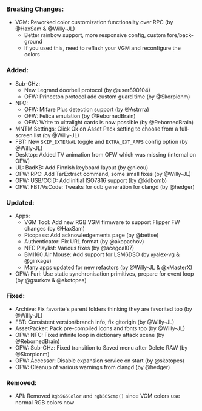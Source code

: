### Breaking Changes:
- VGM: Reworked color customization functionality over RPC (by @HaxSam & @Willy-JL)
  - Better rainbow support, more responsive config, custom fore/back-ground
  - If you used this, need to reflash your VGM and reconfigure the colors

### Added:
- Sub-GHz:
  - New Legrand doorbell protocol (by @user890104)
  - OFW: Princeton protocol add custom guard time (by @Skorpionm)
- NFC:
  - OFW: Mifare Plus detection support (by @Astrrra)
  - OFW: Felica emulation (by @RebornedBrain)
  - OFW: Write to ultralight cards is now possible (by @RebornedBrain)
- MNTM Settings: Click Ok on Asset Pack setting to choose from a full-screen list (by @Willy-JL)
- FBT: New `SKIP_EXTERNAL` toggle and `EXTRA_EXT_APPS` config option (by @Willy-JL)
- Desktop: Added TV animation from OFW which was missing (internal on OFW)
- UL: BadKB: Add Finnish keyboard layout (by @nicou)
- OFW: RPC: Add TarExtract command, some small fixes (by @Willy-JL)
- OFW: USB/CCID: Add initial ISO7816 support (by @kidbomb)
- OFW: FBT/VsCode: Tweaks for cdb generation for clangd (by @hedger)

### Updated:
- Apps:
  - VGM Tool: Add new RGB VGM firmware to support Flipper FW changes (by @HaxSam)
  - Picopass: Add acknowledgements page (by @bettse)
  - Authenticator: Fix URL format (by @akopachov)
  - NFC Playlist: Various fixes (by @acegoal07)
  - BMI160 Air Mouse: Add support for LSM6DSO (by @alex-vg & @ginkage)
  - Many apps updated for new refactors (by @Willy-JL & @xMasterX)
- OFW: Furi: Use static synchronisation primitives, prepare for event loop (by @gsurkov & @skotopes)

### Fixed:
- Archive: Fix favorite's parent folders thinking they are favorited too (by @Willy-JL)
- FBT: Consistent version/branch info, fix gitorigin (by @Willy-JL)
- AssetPacker: Pack pre-compiled icons and fonts too (by @Willy-JL)
- OFW: NFC: Fixed infinite loop in dictionary attack scene (by @RebornedBrain)
- OFW: Sub-GHz: Fixed transition to Saved menu after Delete RAW (by @Skorpionm)
- OFW: Accessor: Disable expansion service on start (by @skotopes)
- OFW: Cleanup of various warnings from clangd (by @hedger)

### Removed:
- API: Removed `Rgb565Color` and `rgb565cmp()` since VGM colors use normal RGB colors now
